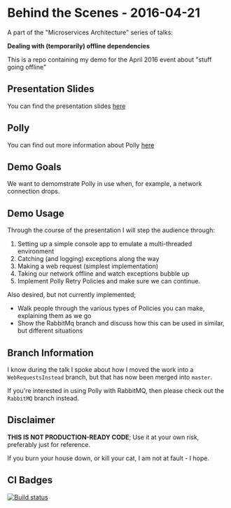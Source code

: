 # Behind the Scenes - 2016-04-21
A part of the "Microservices Architecture" series of talks:

**Dealing with (temporarily) offline dependencies**

This is a repo containing my demo for the April 2016 event about "stuff going offline"

## Presentation Slides
You can find the presentation slides [here](http://www.slideshare.net/PHeonix25/behind-the-scenes-at-coolblue-april-2016-61234596)

## Polly
You can find out more information about Polly [here](https://github.com/App-vNext/Polly)

## Demo Goals
We want to demomstrate Polly in use when, for example, a network connection drops.

## Demo Usage
Through the course of the presentation I will step the audience through:

1. Setting up a simple console app to emulate a multi-threaded environment
2. Catching (and logging) exceptions along the way
3. Making a web request (simplest implementation)
4. Taking our network offline and watch exceptions bubble up
5. Implement Polly Retry Policies and make sure we can continue.

Also desired, but not currently implemented;

* Walk people through the various types of Policies you can make, explaining them as we go
* Show the RabbitMq branch and discuss how this can be used in similar, but different situations

## Branch Information
I know during the talk I spoke about how I moved the work into a `WebRequestsInstead` branch, but that has now been merged into `master`.

If you're interested in using Polly with RabbitMQ, then please check out the `RabbitMQ` branch instead.

## Disclaimer
**THIS IS NOT PRODUCTION-READY CODE**; 
Use it at your own risk, preferably just for reference.
 
If you burn your house down, or kill your cat, I am not at fault - I hope.

## CI Badges
[![Build status](https://ci.appveyor.com/api/projects/status/h5osvji62oc66c7a?svg=true)](https://ci.appveyor.com/project/phermens-coolblue/bts-rabbitmq)